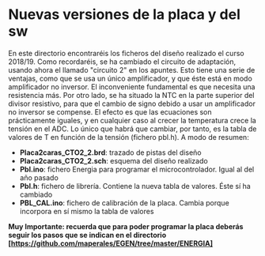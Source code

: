 Nuevas versiones de la placa y del sw
=====================================
En este directorio encontraréis los ficheros del diseño realizado el curso 2018/19. 
Como recordaréis, se ha cambiado el circuito de adaptación, usando ahora el llamado "circuito 2" en los apuntes. Esto tiene una serie de
ventajas, como que se usa un único amplificador, y que éste está en modo amplificador no inversor. El inconveniente fundamental
es que necesita una resistencia más. 
Por otro lado, se ha situado la NTC en la parte superior del divisor resistivo, para que el cambio de signo debido a usar un amplificador no inversor se compense. El efecto es que las ecuaciones son prácticamente iguales, y en cualquier caso al crecer la temperatura crece la tensión en el ADC. Lo único que habrá que cambiar, por tanto, es la tabla de valores de T en función de la tensión (fichero pbl.h). A modo de resumen:
  - **Placa2caras_CTO2_2.brd**: trazado de pistas del diseño
  - **Placa2caras_CTO2_2.sch**: esquema del diseño realizado
  - **Pbl.ino**: fichero Energia para programar el microcontrolador. Igual al del año pasado
  - **Pbl.h**: fichero de librería. Contiene la nueva tabla de valores. Éste sí ha cambiado
  - **PBL_CAL.ino**: fichero de calibración de la placa. Cambia porque incorpora en sí mismo la tabla de valores 

**Muy Importante: recuerda que para poder programar la placa deberás seguir los pasos que se indican en el directorio [https://github.com/maperales/EGEN/tree/master/ENERGIA]**



